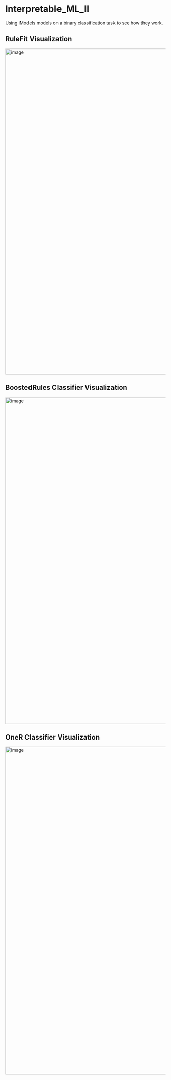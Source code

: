 # Interpretable_ML_II
Using iModels models on a binary classification task to see how they work. 

## RuleFit Visualization 

<img width="1021" alt="image" src="https://github.com/user-attachments/assets/c76abb85-7c8c-4a5a-8842-3ccf5e3d84e0">

## BoostedRules Classifier Visualization 

<img width="1024" alt="image" src="https://github.com/user-attachments/assets/c0ba4981-6acd-4fd4-87eb-04f0aea8f33c">

## OneR Classifier Visualization

<img width="1028" alt="image" src="https://github.com/user-attachments/assets/363e0ecf-6c29-4f3a-b10a-c063a3adca67">
